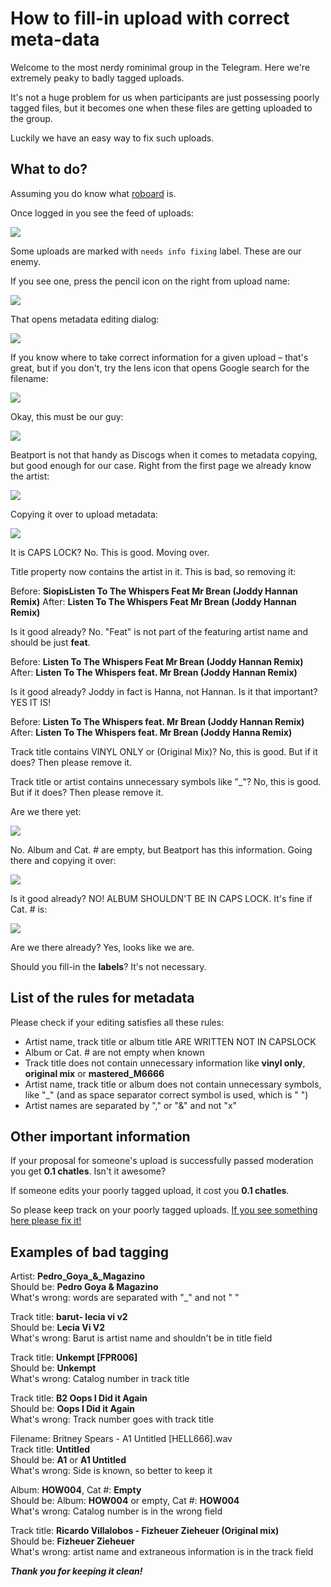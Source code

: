 # How to fill-in upload with correct meta-data

Welcome to the most nerdy rominimal group in the Telegram. Here we're extremely peaky to badly tagged uploads.

It's not a huge problem for us when participants are just possessing poorly tagged files, but it becomes one when these files are getting uploaded to the group.

Luckily we have an easy way to fix such uploads.

## What to do?

Assuming you do know what [roboard](https://romnml.rv7.ru) is.

Once logged in you see the feed of uploads:

![](../.gitbook/assets/1%20%281%29.png)

Some uploads are marked with `needs info fixing` label. These are our enemy.

If you see one, press the pencil icon on the right from upload name:

![](../.gitbook/assets/2%20%281%29.png)

That opens metadata editing dialog:

![](../.gitbook/assets/3.png)

If you know where to take correct information for a given upload – that's great, but if you don't, try the lens icon that opens Google search for the filename:

![](../.gitbook/assets/4.png)

Okay, this must be our guy:

![](../.gitbook/assets/5.png)

Beatport is not that handy as Discogs when it comes to metadata copying, but good enough for our case. Right from the first page we already know the artist:

![](../.gitbook/assets/6.png)

Copying it over to upload metadata:

![](../.gitbook/assets/7.png)

It is CAPS LOCK? No. This is good. Moving over.

Title property now contains the artist in it. This is bad, so removing it:

Before: **SiopisListen To The Whispers Feat Mr Brean \(Joddy Hannan Remix\)** After: **Listen To The Whispers Feat Mr Brean \(Joddy Hannan Remix\)**

Is it good already? No. "Feat" is not part of the featuring artist name and should be just **feat**.

Before: **Listen To The Whispers Feat Mr Brean \(Joddy Hannan Remix\)** After: **Listen To The Whispers feat. Mr Brean \(Joddy Hannan Remix\)**

Is it good already? Joddy in fact is Hanna, not Hannan. Is it that important? YES IT IS!

Before: **Listen To The Whispers feat. Mr Brean \(Joddy Hannan Remix\)** After: **Listen To The Whispers feat. Mr Brean \(Joddy Hanna Remix\)**

Track title contains VINYL ONLY or \(Original Mix\)? No, this is good. But if it does? Then please remove it.

Track title or artist contains unnecessary symbols like "\_"? No, this is good. But if it does? Then please remove it.

Are we there yet:

![](../.gitbook/assets/8.png)

No. Album and Cat. \# are empty, but Beatport has this information. Going there and copying it over:

![](../.gitbook/assets/9.png)

Is it good already? NO! ALBUM SHOULDN'T BE IN CAPS LOCK. It's fine if Cat. \# is:

![](../.gitbook/assets/10.png)

Are we there already? Yes, looks like we are.

Should you fill-in the **labels**? It's not necessary.

## List of the rules for metadata

Please check if your editing satisfies all these rules:

* Artist name, track title or album title ARE WRITTEN NOT IN CAPSLOCK
* Album or Cat. \# are not empty when known
* Track title does not contain unnecessary information like **vinyl only**, **original mix** or **mastered\_M6666**
* Artist name, track title or album does not contain unnecessary symbols, like "\_" \(and as space separator correct symbol is used, which is " "\)
* Artist names are separated by "," or "&" and not "x"

## Other important information

If your proposal for someone's upload is successfully passed moderation you get **0.1 chatles**. Isn't it awesome?

If someone edits your poorly tagged upload, it cost you **0.1 chatles**.

So please keep track on your poorly tagged uploads. [If you see something here please fix it!](https://romnml.rv7.ru/?myUploads=true&badTagged=true)

## Examples of bad tagging

Artist: **Pedro\_Goya\_&\_Magazino**  
Should be: **Pedro Goya & Magazino**  
What's wrong: words are separated with "\_" and not " "

Track title: **barut- lecia vi v2**  
Should be: **Lecia Vi V2**  
What's wrong: Barut is artist name and shouldn't be in title field

Track title: **Unkempt \[FPR006\]**  
Should be: **Unkempt**  
What's wrong: Catalog number in track title

Track title: **B2 Oops I Did it Again**  
Should be: **Oops I Did it Again**  
What's wrong: Track number goes with track title

Filename: Britney Spears - A1 Untitled \[HELL666\].wav  
Track title: **Untitled**  
Should be: **A1** or **A1 Untitled**  
What's wrong: Side is known, so better to keep it

Album: **HOW004**, Cat \#: **Empty**  
Should be: Album: **HOW004** or empty, Cat \#: **HOW004**  
What's wrong: Catalog number is in the wrong field

Track title: **Ricardo Villalobos - Fizheuer Zieheuer \(Original mix\)**  
Should be: **Fizheuer Zieheuer**  
What's wrong: artist name and extraneous information is in the track field

_**Thank you for keeping it clean!**_

